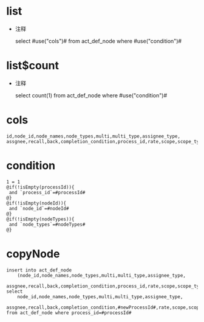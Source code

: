 list
===
* 注释

	select #use("cols")# from act_def_node where #use("condition")#

list$count
===
* 注释

	select count(1) from act_def_node where #use("condition")#
	
cols
===

	id,node_id,node_names,node_types,multi,multi_type,assignee_type,
	assgnee,recall,back,completion_condition,process_id,rate,scope,scope_type,task_url,hitask_url

condition
===

	1 = 1  
	@if(!isEmpty(processId)){
	 and `process_id`=#processId#
	@}
	@if(!isEmpty(nodeId)){
	 and `node_id`=#nodeId#
	@}
	@if(!isEmpty(nodeTypes)){
	 and `node_types`=#nodeTypes#
	@}
	
	
copyNode
===
	insert into act_def_node
		(node_id,node_names,node_types,multi,multi_type,assignee_type,
		assgnee,recall,back,completion_condition,process_id,rate,scope,scope_type,task_url,hitask_url)
	select 
		node_id,node_names,node_types,multi,multi_type,assignee_type,
		assgnee,recall,back,completion_condition,#newProcessId#,rate,scope,scope_type,task_url,hitask_url 
	from act_def_node where process_id=#processId#

